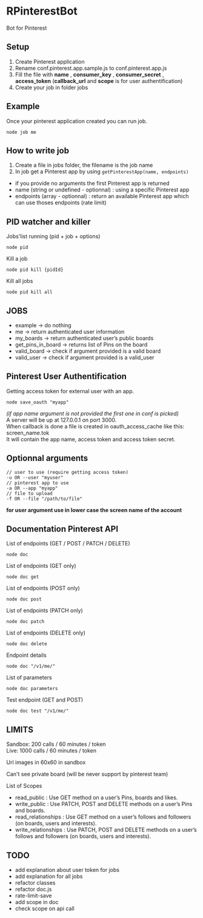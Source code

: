 # RPinterestBot
Bot for Pinterest

## Setup
1. Create Pinterest application
2. Rename conf.pinterest.app.sample.js to conf.pinterest.app.js
3. Fill the file with **name** , **consumer_key** , **consumer_secret** , **access_token** (**callback_url** and **scope** is for user authentification)
4. Create your job in folder jobs

## Example
Once your pinterest application created you can run job.
```
node job me
```

## How to write job
1. Create a file in jobs folder, the filename is the job name
2. In job get a Pinterest app by using ```getPinterestApp(name, endpoints)```
  * if you provide no arguments the first Pinterest app is returned
  * name (string or undefined - optionnal) : using a specific Pinterest app
  * endpoints (array - optionnal) : return an available Pinterest app which can use thoses endpoints (rate limit)

## PID watcher and killer
Jobs'list running (pid + job + options)
```
node pid
```
Kill a job
```
node pid kill {pidId}
```
Kill all jobs
```
node pid kill all
```

## JOBS
* example -> do nothing
* me -> return authenticated user information
* my_boards -> return authenticated user’s public boards
* get_pins_in_board -> returns list of Pins on the board
* valid_board -> check if argument provided is a valid board
* valid_user -> check if argument provided is a valid_user

## Pinterest User Authentification
Getting access token for external user with an app.  
```
node save_oauth "myapp"
```
*(if app name argument is not provided the first one in conf is picked)*  
A server will be up at 127.0.0.1 on port 3000.  
When callback is done a file is created in oauth_access_cache like this: screen_name.tok  
It will contain the app name, access token and access token secret.  

## Optionnal arguments
```
// user to use (require getting access token)
-u OR --user "myuser"
// pinterest app to use
-a OR --app "myapp"
// file to upload
-f OR --file "/path/to/file"
```
**for user argument use in lower case the screen name of the account**  

## Documentation Pinterest API
List of endpoints (GET / POST / PATCH / DELETE)
```
node doc
```
List of endpoints (GET only)
```
node doc get
```
List of endpoints (POST only)
```
node doc post
```
List of endpoints (PATCH only)
```
node doc patch
```
List of endpoints (DELETE only)
```
node doc delete
```
Endpoint details
```
node doc "/v1/me/"
```
List of parameters
```
node doc parameters
```
Test endpoint (GET and POST)
```
node doc test "/v1/me/"
```

## LIMITS
Sandbox: 200 calls / 60 minutes / token  
Live: 1000 calls / 60 minutes / token  

Url images in 60x60 in sandbox  

Can't see private board (will be never support by pinterest team)  

List of Scopes  
* read_public : Use GET method on a user’s Pins, boards and likes.  
* write_public : Use PATCH, POST and DELETE methods on a user’s Pins and boards.  
* read_relationships : Use GET method on a user’s follows and followers (on boards, users and interests).  
* write_relationships : Use PATCH, POST and DELETE methods on a user’s follows and followers (on boards, users and interests).  

## TODO
* add explanation about user token for jobs
* add explanation for all jobs
* refactor classes
* refactor doc.js
* rate-limit-save
* add scope in doc
* check scope on api call